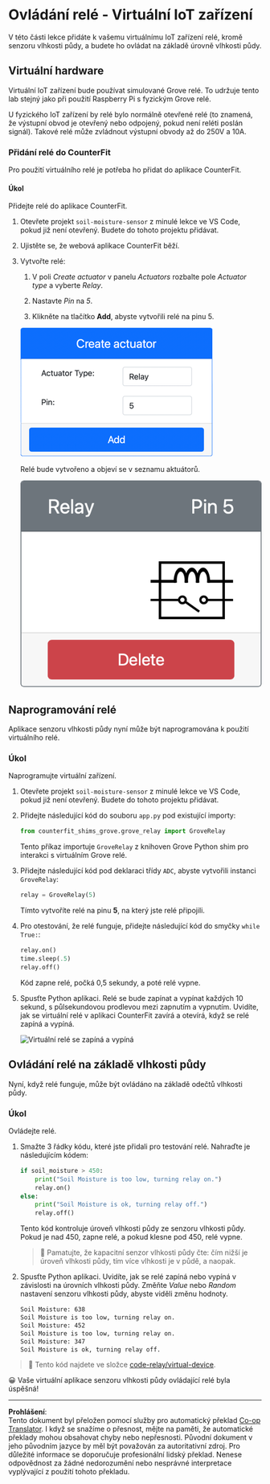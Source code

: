 <!--
CO_OP_TRANSLATOR_METADATA:
{
  "original_hash": "f8f541ee945545017a51aaf309aa37c3",
  "translation_date": "2025-08-27T23:28:46+00:00",
  "source_file": "2-farm/lessons/3-automated-plant-watering/virtual-device-relay.md",
  "language_code": "cs"
}
-->
# Ovládání relé - Virtuální IoT zařízení

V této části lekce přidáte k vašemu virtuálnímu IoT zařízení relé, kromě senzoru vlhkosti půdy, a budete ho ovládat na základě úrovně vlhkosti půdy.

## Virtuální hardware

Virtuální IoT zařízení bude používat simulované Grove relé. To udržuje tento lab stejný jako při použití Raspberry Pi s fyzickým Grove relé.

U fyzického IoT zařízení by relé bylo normálně otevřené relé (to znamená, že výstupní obvod je otevřený nebo odpojený, pokud není reléti poslán signál). Takové relé může zvládnout výstupní obvody až do 250V a 10A.

### Přidání relé do CounterFit

Pro použití virtuálního relé je potřeba ho přidat do aplikace CounterFit.

#### Úkol

Přidejte relé do aplikace CounterFit.

1. Otevřete projekt `soil-moisture-sensor` z minulé lekce ve VS Code, pokud již není otevřený. Budete do tohoto projektu přidávat.

1. Ujistěte se, že webová aplikace CounterFit běží.

1. Vytvořte relé:

    1. V poli *Create actuator* v panelu *Actuators* rozbalte pole *Actuator type* a vyberte *Relay*.

    1. Nastavte *Pin* na *5*.

    1. Klikněte na tlačítko **Add**, abyste vytvořili relé na pinu 5.

    ![Nastavení relé](../../../../../translated_images/counterfit-create-relay.fa7c40fd0f2f6afc33b35ea94fcb235085be4861e14e3fe6b9b7bcfc82d1c888.cs.png)

    Relé bude vytvořeno a objeví se v seznamu aktuátorů.

    ![Vytvořené relé](../../../../../translated_images/counterfit-relay.bbf74c1dbdc8b9acd983367fcbd06703a402aefef6af54ddb28e11307ba8a12c.cs.png)

## Naprogramování relé

Aplikace senzoru vlhkosti půdy nyní může být naprogramována k použití virtuálního relé.

### Úkol

Naprogramujte virtuální zařízení.

1. Otevřete projekt `soil-moisture-sensor` z minulé lekce ve VS Code, pokud již není otevřený. Budete do tohoto projektu přidávat.

1. Přidejte následující kód do souboru `app.py` pod existující importy:

    ```python
    from counterfit_shims_grove.grove_relay import GroveRelay
    ```

    Tento příkaz importuje `GroveRelay` z knihoven Grove Python shim pro interakci s virtuálním Grove relé.

1. Přidejte následující kód pod deklaraci třídy `ADC`, abyste vytvořili instanci `GroveRelay`:

    ```python
    relay = GroveRelay(5)
    ```

    Tímto vytvoříte relé na pinu **5**, na který jste relé připojili.

1. Pro otestování, že relé funguje, přidejte následující kód do smyčky `while True:`:

    ```python
    relay.on()
    time.sleep(.5)
    relay.off()
    ```

    Kód zapne relé, počká 0,5 sekundy, a poté relé vypne.

1. Spusťte Python aplikaci. Relé se bude zapínat a vypínat každých 10 sekund, s půlsekundovou prodlevou mezi zapnutím a vypnutím. Uvidíte, jak se virtuální relé v aplikaci CounterFit zavírá a otevírá, když se relé zapíná a vypíná.

    ![Virtuální relé se zapíná a vypíná](../../../../../images/virtual-relay-turn-on-off.gif)

## Ovládání relé na základě vlhkosti půdy

Nyní, když relé funguje, může být ovládáno na základě odečtů vlhkosti půdy.

### Úkol

Ovládejte relé.

1. Smažte 3 řádky kódu, které jste přidali pro testování relé. Nahraďte je následujícím kódem:

    ```python
    if soil_moisture > 450:
        print("Soil Moisture is too low, turning relay on.")
        relay.on()
    else:
        print("Soil Moisture is ok, turning relay off.")
        relay.off()
    ```

    Tento kód kontroluje úroveň vlhkosti půdy ze senzoru vlhkosti půdy. Pokud je nad 450, zapne relé, a pokud klesne pod 450, relé vypne.

    > 💁 Pamatujte, že kapacitní senzor vlhkosti půdy čte: čím nižší je úroveň vlhkosti půdy, tím více vlhkosti je v půdě, a naopak.

1. Spusťte Python aplikaci. Uvidíte, jak se relé zapíná nebo vypíná v závislosti na úrovních vlhkosti půdy. Změňte *Value* nebo *Random* nastavení senzoru vlhkosti půdy, abyste viděli změnu hodnoty.

    ```output
    Soil Moisture: 638
    Soil Moisture is too low, turning relay on.
    Soil Moisture: 452
    Soil Moisture is too low, turning relay on.
    Soil Moisture: 347
    Soil Moisture is ok, turning relay off.
    ```

> 💁 Tento kód najdete ve složce [code-relay/virtual-device](../../../../../2-farm/lessons/3-automated-plant-watering/code-relay/virtual-device).

😀 Vaše virtuální aplikace senzoru vlhkosti půdy ovládající relé byla úspěšná!

---

**Prohlášení**:  
Tento dokument byl přeložen pomocí služby pro automatický překlad [Co-op Translator](https://github.com/Azure/co-op-translator). I když se snažíme o přesnost, mějte na paměti, že automatické překlady mohou obsahovat chyby nebo nepřesnosti. Původní dokument v jeho původním jazyce by měl být považován za autoritativní zdroj. Pro důležité informace se doporučuje profesionální lidský překlad. Nenese odpovědnost za žádné nedorozumění nebo nesprávné interpretace vyplývající z použití tohoto překladu.